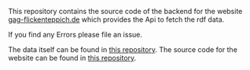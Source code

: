 This repository contains the source code of the backend for the website [gag-flickenteppich.de](https://gag-flickenteppich.de)
which provides the Api to fetch the rdf data. 

If you find any Errors please file an issue.

The data itself can be found in [this repository](https://github.com/gag-flickenteppich/rdf-data).
The source code for the website can be found in [this repository](https://github.com/gag-flickenteppich/gag-flickenteppich).

